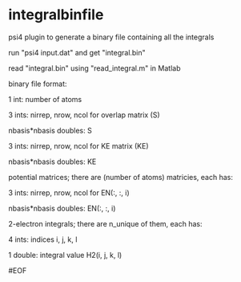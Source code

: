 integralbinfile
===============

psi4 plugin to generate a binary file containing all the integrals

run "psi4 input.dat" and get "integral.bin"

read "integral.bin" using "read_integral.m" in Matlab

binary file format: 

1 int: number of atoms 

3 ints: nirrep, nrow, ncol for overlap matrix (S) 

nbasis*nbasis doubles: S 

3 ints: nirrep, nrow, ncol for KE matrix (KE) 

nbasis*nbasis doubles: KE

potential matrices; there are (number of atoms) matricies, each has: 

3 ints: nirrep, nrow, ncol for EN(:, :, i) 

nbasis*nbasis doubles: EN(:, :, i) 

2-electron integrals; there are n_unique of them, each has: 

4 ints: indices i, j, k, l 

1 double: integral value H2(i, j, k, l) 

#EOF
